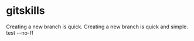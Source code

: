 # gitskills
Creating a new branch is quick.
Creating a new branch is quick and simple.
test  --no-ff